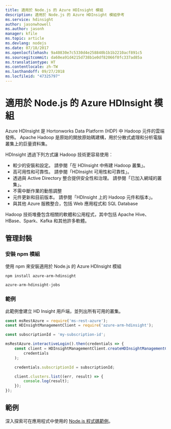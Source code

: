 ```yaml
---
title: 適用於 Node.js 的 Azure HDInsight 模組
description: 適用於 Node.js 的 Azure HDInsight 模組參考
ms.service: hdinsight
author: jasonwhowell
ms.author: jasonh
manager: kfile
ms.topic: article
ms.devlang: nodejs
ms.date: 07/18/2017
ms.openlocfilehash: 9a40830e7c5330d4e258840b1b1b2210acf891c5
ms.sourcegitcommit: da60ea91d4215d738b1e0df82066f0fc337ad85a
ms.translationtype: HT
ms.contentlocale: zh-TW
ms.lasthandoff: 09/27/2018
ms.locfileid: "47325797"
---
```

# <a name="azure-hdinsight-modules-for-nodejs"></a>適用於 Node.js 的 Azure HDInsight 模組

Azure HDInsight 是 Hortonworks Data Platform (HDP) 中 Hadoop 元件的雲端發佈。 Apache Hadoop 是原始的開放原始碼建構，用於分散式處理和分析電腦叢集上的巨量資料集。

HDInsight 透過下列方式讓 Hadoop 技術更容易使用︰
- 較少的安裝和設定。 請參閱「在 HDInsight 中佈建 Hadoop 叢集」。
- 高可用性和可靠性。 請參閱「HDInsight 可用性和可靠性」。
- 透過與 Active Directory 整合提供安全性和治理。 請參閱「已加入網域的叢集」。
- 不需中斷作業的動態調整
- 元件更新和目前版本。 請參閱「HDInsight 上的 Hadoop 元件和版本」。
- 與其他 Azure 服務整合，包括 Web 應用程式和 SQL Database

Hadoop 技術堆疊包含相關的軟體和公用程式，其中包括 Apache Hive、HBase、Spark、Kafka 和其他許多軟體。 

## <a name="management-package"></a>管理封裝

### <a name="install-the-npm-modules"></a>安裝 npm 模組

使用 npm 來安裝適用於 Node.js 的 Azure HDInsight 模組

```bash
npm install azure-arm-hdinsight
```

```bash
azure-arm-hdinsight-jobs
```

### <a name="example"></a>範例 

此範例會建立 HD Insight 用戶端，並列出所有可用的叢集。 

```javascript
const msRestAzure = require('ms-rest-azure');
const HDInsightManagementClient = require('azure-arm-hdinsight');

const subscriptionId = 'my-subscription-id';

msRestAzure.interactiveLogin().then(credentials => {
    const client = HDInsightManagementClient.createHDInsightManagementClient(
        credentials
    );

    credentials.subscriptionId = subscriptionId;

    client.clusters.list((err, result) => {
        console.log(result);
    });
});
```

## <a name="samples"></a>範例

深入探索可在應用程式中使用的 [Node.js 程式碼範例](https://azure.microsoft.com/resources/samples/?platform=nodejs)。
